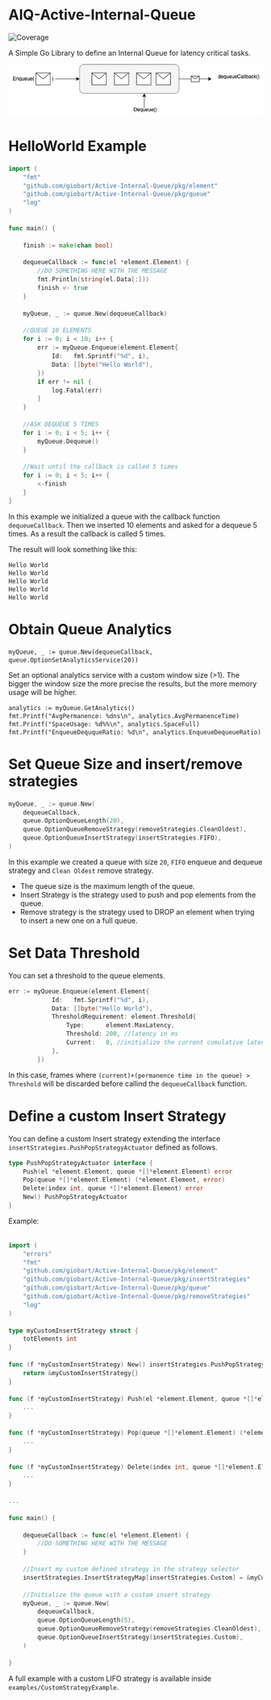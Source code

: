 # AIQ-Active-Internal-Queue
![Coverage](https://img.shields.io/badge/Coverage-73.8%25-brightgreen)

A Simple Go Library to define an Internal Queue for latency critical tasks.

![Arch](img/arch.jpg)


# HelloWorld Example

```go
import (
	"fmt"
	"github.com/giobart/Active-Internal-Queue/pkg/element"
	"github.com/giobart/Active-Internal-Queue/pkg/queue"
	"log"
)

func main() {

	finish := make(chan bool)

	dequeueCallback := func(el *element.Element) {
		//DO SOMETHING HERE WITH THE MESSAGE
		fmt.Println(string(el.Data[:]))
		finish <- true
	}

	myQueue, _ := queue.New(dequeueCallback)

	//QUEUE 10 ELEMENTS
	for i := 0; i < 10; i++ {
		err := myQueue.Enqueue(element.Element{
			Id:   fmt.Sprintf("%d", i),
			Data: []byte("Hello World"),
		})
		if err != nil {
			log.Fatal(err)
		}
	}

	//ASK DEQUEUE 5 TIMES
	for i := 0; i < 5; i++ {
		myQueue.Dequeue()
	}

	//Wait until the callback is called 5 times
	for i := 0; i < 5; i++ {
		<-finish
	}
}
```

In this example we initialized a queue with the callback function `dequeueCallback`.
Then we inserted 10 elements and asked for a dequeue 5 times. As a result the callback is called 5 times.

The result will look something like this:

```
Hello World
Hello World
Hello World
Hello World
Hello World
```

# Obtain Queue Analytics 

```
myQueue, _ := queue.New(dequeueCallback, queue.OptionSetAnalyticsService(20))
```

Set an optional analytics service with a custom window size (>1). The bigger the window size the more precise the results, but the more memory usage will be higher. 

```
analytics := myQueue.GetAnalytics()
fmt.Printf("AvgPermanence: %dns\n", analytics.AvgPermanenceTime)
fmt.Printf("SpaceUsage: %d%%\n", analytics.SpaceFull)
fmt.Printf("EnqueueDeququeRatio: %d\n", analytics.EnqueueDequeueRatio)
```

# Set Queue Size and insert/remove strategies

```go
myQueue, _ := queue.New(
    dequeueCallback,
    queue.OptionQueueLength(20),
    queue.OptionQueueRemoveStrategy(removeStrategies.CleanOldest),
    queue.OptionQueueInsertStrategy(insertStrategies.FIFO),
)
```

In this example we created a queue with size `20`, `FIFO` enqueue and dequeue strategy and `Clean Oldest` remove strategy.
* The queue size is the maximum length of the queue. 
* Insert Strategy is the strategy used to push and pop elements from the queue. 
* Remove strategy is the strategy used to DROP an element when trying to insert a new one on a full queue. 

# Set Data Threshold

You can set a threshold to the queue elements. 

```go
err := myQueue.Enqueue(element.Element{
			Id:   fmt.Sprintf("%d", i),
			Data: []byte("Hello World"),
			ThresholdRequirement: element.Threshold{
				Type:      element.MaxLatency,
				Threshold: 200, //latency in ms
				Current:   0, //initialize the current cumulative latency or leave it empty
			},
		})
```

In this case, frames where `(current)+(permanence time in the queue) > Threshold` will be discarded before callind the `dequeueCallback` function.

# Define a custom Insert Strategy

You can define a custom Insert strategy extending the interface `insertStrategies.PushPopStrategyActuator` defined as follows.

```go
type PushPopStrategyActuator interface {
	Push(el *element.Element, queue *[]*element.Element) error
	Pop(queue *[]*element.Element) (*element.Element, error)
	Delete(index int, queue *[]*element.Element) error
	New() PushPopStrategyActuator
}
```

Example:

```go

import (
	"errors"
	"fmt"
	"github.com/giobart/Active-Internal-Queue/pkg/element"
	"github.com/giobart/Active-Internal-Queue/pkg/insertStrategies"
	"github.com/giobart/Active-Internal-Queue/pkg/queue"
	"github.com/giobart/Active-Internal-Queue/pkg/removeStrategies"
	"log"
)

type myCustomInsertStrategy struct {
	totElements int
}

func (f *myCustomInsertStrategy) New() insertStrategies.PushPopStrategyActuator {
	return &myCustomInsertStrategy{}
}

func (f *myCustomInsertStrategy) Push(el *element.Element, queue *[]*element.Element) error {
	...
}

func (f *myCustomInsertStrategy) Pop(queue *[]*element.Element) (*element.Element, error) {
	...
}

func (f *myCustomInsertStrategy) Delete(index int, queue *[]*element.Element) error {
	...
}

...

func main() {
	
	dequeueCallback := func(el *element.Element) {
		//DO SOMETHING HERE WITH THE MESSAGE
	}

	//Insert my custom defined strategy in the strategy selector
	insertStrategies.InsertStrategyMap[insertStrategies.Custom] = &myCustomLIFOStrategy{}

	//Initialize the queue with a custom insert strategy
	myQueue, _ := queue.New(
		dequeueCallback,
		queue.OptionQueueLength(5),
		queue.OptionQueueRemoveStrategy(removeStrategies.CleanOldest),
		queue.OptionQueueInsertStrategy(insertStrategies.Custom),
	)
	
}
```

A full example with a custom LIFO strategy is available inside `examples/CustomStrategyExample`.


